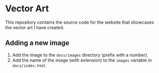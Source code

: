 # Vector Art

This repository contains the source code for the website that showcases the vector art I have created.

## Adding a new image

1. Add the image to the `docs/images` directory (prefix with a number).
2. Add the name of the image (with extension) to the `images` variable in `docs/index.html` 
